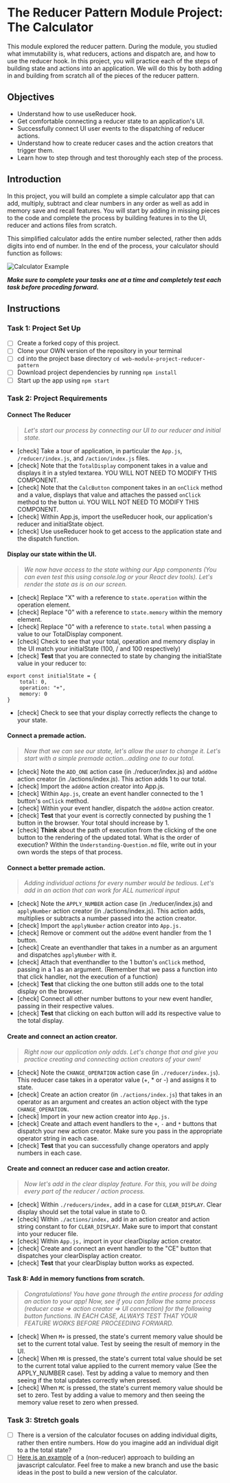 # The Reducer Pattern Module Project: The Calculator

This module explored the reducer pattern. During the module, you studied what immutability is, what reducers, actions and dispatch are, and how to use the reducer hook. In this project, you will practice each of the steps of building state and actions into an application. We will do this by both adding in and building from scratch all of the pieces of the reducer pattern.

## Objectives

- Understand how to use useReducer hook.
- Get comfortable connecting a reducer state to an application's UI.
- Successfully connect UI user events to the dispatching of reducer actions.
- Understand how to create reducer cases and the action creators that trigger them.
- Learn how to step through and test thoroughly each step of the process.

## Introduction

In this project, you will build an complete a simple calculator app that can add, multiply, subtract and clear numbers in any order as well as add in memory save and recall features. You will start by adding in missing pieces to the code and complete the process by building features in to the UI, reducer and actions files from scratch.

This simplified calculator adds the entire number selected, rather then adds digits into end of number. In the end of the process, your calculator should function as follows:

![Calculator Example](project-goals.gif)

**_Make sure to complete your tasks one at a time and completely test each task before proceding forward._**

## Instructions

### Task 1: Project Set Up

- [ ] Create a forked copy of this project.
- [ ] Clone your OWN version of the repository in your terminal
- [ ] cd into the project base directory `cd web-module-project-reducer-pattern`
- [ ] Download project dependencies by running `npm install`
- [ ] Start up the app using `npm start`

### Task 2: Project Requirements

#### Connect The Reducer

> _Let's start our process by connecting our UI to our reducer and initial state._

- [check] Take a tour of application, in particular the `App.js`, `/reducer/index.js`, and `/action/index.js` files.
- [check] Note that the `TotalDisplay` component takes in a value and displays it in a styled textarea. YOU WILL NOT NEED TO MODIFY THIS COMPONENT.
- [check] Note that the `CalcButton` component takes in an `onClick` method and a value, displays that value and attaches the passed `onClick` method to the button ui. YOU WILL NOT NEED TO MODIFY THIS COMPONENT.
- [check] Within App.js, import the useReducer hook, our application's reducer and initialState object.
- [check] Use useReducer hook to get access to the application state and the dispatch function.

#### Display our state within the UI.

> _We now have access to the state withing our App components (You can even test this using console.log or your React dev tools). Let's render the state as is on our screen._

- [check] Replace "X" with a reference to `state.operation` within the operation element.
- [check] Replace "0" with a reference to `state.memory` within the memory element.
- [check] Replace "0" with a reference to `state.total` when passing a value to our TotalDisplay component.
- [check] Check to see that your total, operation and memory display in the UI match your initialState (100, / and 100 respectively)
- [check] **Test** that you are connected to state by changing the initialState value in your reducer to:

```
export const initialState = {
    total: 0,
    operation: "+",
    memory: 0
}
```

- [check] Check to see that your display correctly reflects the change to your state.

#### Connect a premade action.

> _Now that we can see our state, let's allow the user to change it. Let's start with a simple premade action...adding one to our total._

- [check] Note the `ADD_ONE` action case (in ./reducer/index.js) and `addOne` action creator (in ./actions/index.js). This action adds 1 to our total.
- [check] Import the `addOne` action creator into App.js.
- [check] Within `App.js`, create an event handler connected to the 1 button's `onClick` method.
- [check] Within your event handler, dispatch the `addOne` action creator.
- [check] **Test** that your event is correctly connected by pushing the 1 button in the browser. Your total should increase by 1.
- [check] **Think** about the path of execution from the clicking of the one button to the rendering of the updated total. What is the order of execution? Within the `Understanding-Question.md` file, write out in your own words the steps of that process.

#### Connect a better premade action.

> _Adding individual actions for every number would be tedious. Let's add in an action that can work for ALL numerical input_

- [check] Note the `APPLY_NUMBER` action case (in ./reducer/index.js) and `applyNumber` action creator (in ./actions/index.js). This action adds, multiplies or subtracts a number passed into the action creator.
- [check] Import the `applyNumber` action creator into `App.js.`
- [check] Remove or comment out the `addOne` event handler from the 1 button.
- [check] Create an eventhandler that takes in a number as an argument and dispatches `applyNumber` with it.
- [check] Attach that eventhandler to the 1 button's `onClick` method, passing in a 1 as an argument. (Remember that we pass a function into that click handler, not the execution of a function)
- [check] **Test** that clicking the one button still adds one to the total display on the browser.
- [check] Connect all other number buttons to your new event handler, passing in their respective values.
- [check] **Test** that clicking on each button will add its respective value to the total display.

#### Create and connect an action creator.

> _Right now our application only adds. Let's change that and give you practice creating and connecting action creators of your own!_

- [check] Note the `CHANGE_OPERATION` action case (in `./reducer/index.js`). This reducer case takes in a operator value (+, \* or -) and assigns it to state.
- [check] Create an action creator (in `./actions/index.js`) that takes in an operator as an argument and creates an action object with the type `CHANGE_OPERATION.`
- [check] Import in your new action creator into `App.js.`
- [check] Create and attach event handlers to the `+`, `-` and `*` buttons that dispatch your new action creator. Make sure you pass in the appropriate operator string in each case.
- [check] **Test** that you can successfully change operators and apply numbers in each case.

#### Create and connect an reducer case and action creator.

> _Now let's add in the clear display feature. For this, you will be doing every part of the reducer / action process._

- [check] Within `./reducers/index,` add in a case for `CLEAR_DISPLAY`. Clear display should set the total value in state to 0.
- [check] Within `./actions/index,` add in an action creator and action string constant to for `CLEAR_DISPLAY`. Make sure to import that constant into your reducer file.
- [check] Within `App.js,` import in your clearDisplay action creator.
- [check] Create and connect an event handler to the "CE" button that dispatches your clearDisplay action creator.
- [check] **Test** that your clearDisplay button works as expected.

#### Task 8: Add in memory functions from scratch.

> _Congratulations! You have gone through the entire process for adding an action to your app! Now, see if you can follow the same process (reducer case => action creator => UI connection) for the following button functions. IN EACH CASE, ALWAYS TEST THAT YOUR FEATURE WORKS BEFORE PROCEEDING FORWARD._

- [check] When `M+` is pressed, the state's current memory value should be set to the current total value. Test by seeing the result of memory in the UI.
- [check] When `MR` is pressed, the state's current total value should be set to the current total value applied to the current memory value (See the APPLY_NUMBER case). Test by adding a value to memory and then seeing if the total updates correctly when pressed.
- [check] When `MC` is pressed, the state's current memory value should be set to zero. Test by adding a value to memory and then seeing the memory value reset to zero when pressed.

### Task 3: Stretch goals

- [ ] There is a version of the calculator focuses on adding individual digits, rather then entire numbers. How do you imagine add an individual digit to a the total state?
- [ ] [Here is an example](https://freshman.tech/calculator/) of a (non-reducer) approach to building an javascript calculator. Feel free to make a new branch and use the basic ideas in the post to build a new version of the calculator.
